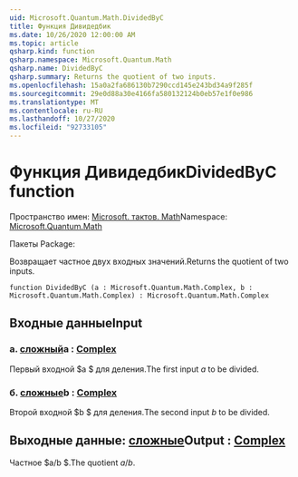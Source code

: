 ```yaml
---
uid: Microsoft.Quantum.Math.DividedByC
title: Функция Дивидедбик
ms.date: 10/26/2020 12:00:00 AM
ms.topic: article
qsharp.kind: function
qsharp.namespace: Microsoft.Quantum.Math
qsharp.name: DividedByC
qsharp.summary: Returns the quotient of two inputs.
ms.openlocfilehash: 15a0a2fa686130b7290ccd145e243bd34a9f285f
ms.sourcegitcommit: 29e0d88a30e4166fa580132124b0eb57e1f0e986
ms.translationtype: MT
ms.contentlocale: ru-RU
ms.lasthandoff: 10/27/2020
ms.locfileid: "92733105"
---
```

# <a name="dividedbyc-function"></a><span data-ttu-id="481e5-102">Функция Дивидедбик</span><span class="sxs-lookup"><span data-stu-id="481e5-102">DividedByC function</span></span>

<span data-ttu-id="481e5-103">Пространство имен: [Microsoft. тактов. Math](xref:Microsoft.Quantum.Math)</span><span class="sxs-lookup"><span data-stu-id="481e5-103">Namespace: [Microsoft.Quantum.Math](xref:Microsoft.Quantum.Math)</span></span>

<span data-ttu-id="481e5-104">Пакеты [](https://nuget.org/packages/)</span><span class="sxs-lookup"><span data-stu-id="481e5-104">Package: [](https://nuget.org/packages/)</span></span>


<span data-ttu-id="481e5-105">Возвращает частное двух входных значений.</span><span class="sxs-lookup"><span data-stu-id="481e5-105">Returns the quotient of two inputs.</span></span>

```qsharp
function DividedByC (a : Microsoft.Quantum.Math.Complex, b : Microsoft.Quantum.Math.Complex) : Microsoft.Quantum.Math.Complex
```


## <a name="input"></a><span data-ttu-id="481e5-106">Входные данные</span><span class="sxs-lookup"><span data-stu-id="481e5-106">Input</span></span>

### <a name="a--complex"></a><span data-ttu-id="481e5-107">а. [сложный](xref:Microsoft.Quantum.Math.Complex)</span><span class="sxs-lookup"><span data-stu-id="481e5-107">a : [Complex](xref:Microsoft.Quantum.Math.Complex)</span></span>

<span data-ttu-id="481e5-108">Первый входной $a $ для деления.</span><span class="sxs-lookup"><span data-stu-id="481e5-108">The first input $a$ to be divided.</span></span>


### <a name="b--complex"></a><span data-ttu-id="481e5-109">б. [сложные](xref:Microsoft.Quantum.Math.Complex)</span><span class="sxs-lookup"><span data-stu-id="481e5-109">b : [Complex](xref:Microsoft.Quantum.Math.Complex)</span></span>

<span data-ttu-id="481e5-110">Второй входной $b $ для деления.</span><span class="sxs-lookup"><span data-stu-id="481e5-110">The second input $b$ to be divided.</span></span>



## <a name="output--complex"></a><span data-ttu-id="481e5-111">Выходные данные: [сложные](xref:Microsoft.Quantum.Math.Complex)</span><span class="sxs-lookup"><span data-stu-id="481e5-111">Output : [Complex](xref:Microsoft.Quantum.Math.Complex)</span></span>

<span data-ttu-id="481e5-112">Частное $a/b $.</span><span class="sxs-lookup"><span data-stu-id="481e5-112">The quotient $a / b$.</span></span>